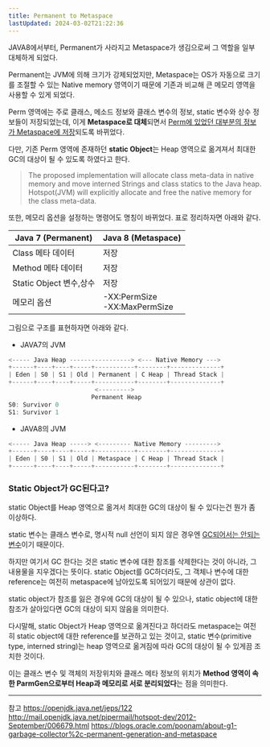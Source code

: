 ```yaml
---
title: Permanent to Metaspace
lastUpdated: 2024-03-02T21:22:36
---
```


JAVA8에서부터, Permanent가 사라지고 Metaspace가 생김으로써 그 역할을 일부 대체하게 되었다.

Permanent는 JVM에 의해 크기가 강제되었지만, Metaspace는 OS가 자동으로 크기를 조절할 수 있는 Native memory 영역이기 때문에 기존과 비교해 큰 메모리 영역을 사용할 수 있게 되었다.

Perm 영역에는 주로 클래스, 메소드 정보와 클래스 변수의 정보, static 변수와 상수 정보들이 저장되었는데, 이게 **Metaspace로 대체**되면서 <u>Perm에 있었던 대부분의 정보가 Metaspace에 저장</u>되도록 바뀌었다. 

다만, 기존 Perm 영역에 존재하던 **static Object**는 Heap 영역으로 옮겨져서 최대한 GC의 대상이 될 수 있도록 하였다고 한다.

> The proposed implementation will allocate class meta-data in native memory and move interned Strings and class statics to the Java heap. Hotspot(JVM) will explicitly allocate and free the native memory for the class meta-data.

또한, 메모리 옵션을 설정하는 명령어도 명칭이 바뀌었다. 표로 정리하자면 아래와 같다.

|Java 7 (Permanent)|Java 8 (Metaspace)|
|-|-|
|Class 메타 데이터|저장|저장|
|Method 메타 데이터|저장|저장|
|Static Object 변수,상수|저장|Heap 영역으로 이동|
|메모리 옵션|-XX:PermSize<br>-XX:MaxPermSize|-XX:MetaspaceSize<br>-XX:MaxMetaspaceSize|

그림으로 구조를 표현하자면 아래와 같다.

- JAVA7의 JVM
```js
<----- Java Heap -----------------> <--- Native Memory --->
+------+----+----+-----+-----------+--------+--------------+
| Eden | S0 | S1 | Old | Permanent | C Heap | Thread Stack |
+------+----+----+-----+-----------+--------+--------------+
                        <--------->
                       Permanent Heap
S0: Survivor 0
S1: Survivor 1
```

- JAVA8의 JVM
```js
<----- Java Heap -----> <--------- Native Memory --------->
+------+----+----+-----+-----------+--------+--------------+
| Eden | S0 | S1 | Old | Metaspace | C Heap | Thread Stack |
+------+----+----+-----+-----------+--------+--------------+

```

### Static Object가 GC된다고?

static Object를 Heap 영역으로 옮겨서 최대한 GC의 대상이 될 수 있다는건 뭔가 좀 이상하다.

static 변수는 클래스 변수로, 명시적 null 선언이 되지 않은 경우엔 <u>GC되어서는 안되는 변수</u>이기 때문이다.

하지만 여기서 GC 한다는 것은 static 변수에 대한 참조를 삭제한다는 것이 아니라, 그 내용물을 지우겠다는 뜻이다. static Object를 GC하더라도, 그 객체나 변수에 대한 reference는 여전히 metaspace에 남아있도록 되어있기 때문에 상관이 없다.

static object가 참조를 잃은 경우에 GC의 대상이 될 수 있으나, static object에 대한 참조가 살아있다면 GC의 대상이 되지 않음을 의미한다.

다시말해, static Object가 Heap 영역으로 옮겨진다고 하더라도 metaspace는 여전히 static object에 대한 reference를 보관하고 있는 것이고, static 변수(primitive type, interned string)는 heap 영역으로 옮겨짐에 따라 GC의 대상이 될 수 있게끔 조치한 것이다.

이는 클래스 변수 및 객체의 저장위치와 클래스 메타 정보의 위치가 **Method 영역이 속한 ParmGen으로부터 Heap과 메모리로 서로 분리되었다**는 점을 의미한다.

---

참고
https://openjdk.java.net/jeps/122
http://mail.openjdk.java.net/pipermail/hotspot-dev/2012-September/006679.html
https://blogs.oracle.com/poonam/about-g1-garbage-collector%2c-permanent-generation-and-metaspace